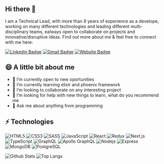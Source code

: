 ## Hi there 👋

<!--
**santi020k/santi020k** is a ✨ _special_ ✨ repository because its `README.md` (this file) appears on your GitHub profile.

Here are some ideas to get you started:

- 🔭 I’m currently working on ...
- 🌱 I’m currently learning ...
- 👯 I’m looking to collaborate on ...
- 🤔 I’m looking for help with ...
- 💬 Ask me about ...
- 📫 How to reach me: ...
-  Pronouns: ...
- ⚡ Fun fact: ...
-->

I am a Technical Lead, with more than 8 years of experience as a develope, working on many different technologies and leading different multi-disciplinary teams, ealways open to collaborate on projects and innovative/disruptive ideas. Find out more about me & feel free to connect with me here:

[![Linkedin Badge](https://img.shields.io/badge/-Santiago_Molina-blue?style=flat-square&logo=Linkedin&logoColor=white&link=https://www.linkedin.com/in/santi020k/)](https://www.linkedin.com/in/santi020k/)
[![Gmail Badge](https://img.shields.io/badge/-santi020k@gmail.com-c14438?style=flat-square&logo=Gmail&logoColor=white&link=mailto:santi020k@gmail.com)](mailto:davidgiraldobueno@gmail.com)
[![Website Badge](https://img.shields.io/badge/-justbit.site-black?style=flat-square&logo=Brave&logoColor=white&link=https://justbit.site/)](https://justbit.site/)

## 😄 A little bit about me

- 🔭 I’m currently open to new oportunities
- 🌱 I’m currently learning elixir and phoenix framework
- 👯 I’m looking to collaborate on any interesting project
- 🤔 I’m looking for help with new things to learn, what do you recommend me
- 💬 Ask me about anything from programming

## ⚡ Technologies

![HTML5](https://img.shields.io/badge/-HTML5-E34F26?style=flat-square&logo=html5&logoColor=white)
![CSS3](https://img.shields.io/badge/-CSS3-1572B6?style=flat-square&logo=css3)
![SASS](https://img.shields.io/badge/-SASS-black?style=flat-square&logo=sass)
![JavaScript](https://img.shields.io/badge/-JavaScript-black?style=flat-square&logo=javascript)
![React](https://img.shields.io/badge/-React-black?style=flat-square&logo=react)
![Redux](https://img.shields.io/badge/-Redux-black?style=flat-square&logo=redux)
![Next.js](https://img.shields.io/badge/-Next.js-black?style=flat-square&logo=next.js)
![TypeScript](https://img.shields.io/badge/-TypeScript-007ACC?style=flat-square&logo=typescript)
![GraphQL](https://img.shields.io/badge/-GraphQL-E10098?style=flat-square&logo=graphql)
![Apollo GraphQL](https://img.shields.io/badge/-Apollo%20GraphQL-311C87?style=flat-square&logo=apollo-graphql)
![Nodejs](https://img.shields.io/badge/-Nodejs-black?style=flat-square&logo=Node.js)
![Express](https://img.shields.io/badge/-Express-black?style=flat-square&logo=express)
![MongoDB](https://img.shields.io/badge/-MongoDB-black?style=flat-square&logo=mongodb)
![PostgreSQL](https://img.shields.io/badge/-PostgreSQL-336791?style=flat-square&logo=postgresql)

![Github Stats](https://github-readme-stats.vercel.app/api?username=santi020k&count_private=true&show_icons=true&include_all_commits=true)
![Top Langs](https://github-readme-stats.vercel.app/api/top-langs/?username=santi020k&hide=TeX&layout=compact)
 
